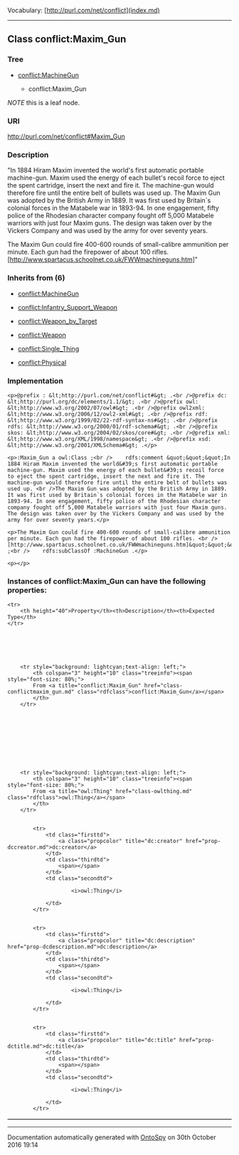 Vocabulary: [http://purl.com/net/conflict](index.md) 



---	
	




    


## Class conflict:Maxim_Gun


### Tree


* [conflict:MachineGun](class-conflictmachinegun.md)

    * conflict:Maxim_Gun





*NOTE* this is a leaf node.


### URI
http://purl.com/net/conflict#Maxim_Gun

### Description
&quot;In 1884 Hiram Maxim invented the world&#39;s first automatic portable machine-gun. Maxim used the energy of each bullet&#39;s recoil force to eject the spent cartridge, insert the next and fire it. The machine-gun would therefore fire until the entire belt of bullets was used up. 
The Maxim Gun was adopted by the British Army in 1889. It was first used by Britain`s colonial forces in the Matabele war in 1893-94. In one engagement, fifty police of the Rhodesian character company fought off 5,000 Matabele warriors with just four Maxim guns. The design was taken over by the Vickers Company and was used by the army for over seventy years.

The Maxim Gun could fire 400-600 rounds of small-calibre ammunition per minute. Each gun had the firepower of about 100 rifles. 
[http://www.spartacus.schoolnet.co.uk/FWWmachineguns.htm]&quot;



### Inherits from (6)

- [conflict:MachineGun](class-conflictmachinegun.md)

- [conflict:Infantry_Support_Weapon](class-conflictinfantry_support_weapon.md)

- [conflict:Weapon_by_Target](class-conflictweapon_by_target.md)

- [conflict:Weapon](class-conflictweapon.md)

- [conflict:Single_Thing](class-conflictsingle_thing.md)

- [conflict:Physical](class-conflictphysical.md)





### Implementation
```
<p>@prefix : &lt;http://purl.com/net/conflict#&gt; .<br />@prefix dc: &lt;http://purl.org/dc/elements/1.1/&gt; .<br />@prefix owl: &lt;http://www.w3.org/2002/07/owl#&gt; .<br />@prefix owl2xml: &lt;http://www.w3.org/2006/12/owl2-xml#&gt; .<br />@prefix rdf: &lt;http://www.w3.org/1999/02/22-rdf-syntax-ns#&gt; .<br />@prefix rdfs: &lt;http://www.w3.org/2000/01/rdf-schema#&gt; .<br />@prefix skos: &lt;http://www.w3.org/2004/02/skos/core#&gt; .<br />@prefix xml: &lt;http://www.w3.org/XML/1998/namespace&gt; .<br />@prefix xsd: &lt;http://www.w3.org/2001/XMLSchema#&gt; .</p>

<p>:Maxim_Gun a owl:Class ;<br />    rdfs:comment &quot;&quot;&quot;In 1884 Hiram Maxim invented the world&#39;s first automatic portable machine-gun. Maxim used the energy of each bullet&#39;s recoil force to eject the spent cartridge, insert the next and fire it. The machine-gun would therefore fire until the entire belt of bullets was used up. <br />The Maxim Gun was adopted by the British Army in 1889. It was first used by Britain`s colonial forces in the Matabele war in 1893-94. In one engagement, fifty police of the Rhodesian character company fought off 5,000 Matabele warriors with just four Maxim guns. The design was taken over by the Vickers Company and was used by the army for over seventy years.</p>

<p>The Maxim Gun could fire 400-600 rounds of small-calibre ammunition per minute. Each gun had the firepower of about 100 rifles. <br />[http://www.spartacus.schoolnet.co.uk/FWWmachineguns.htm]&quot;&quot;&quot;^^xsd:string ;<br />    rdfs:subClassOf :MachineGun .</p>

<p></p>
```




### Instances of conflict:Maxim_Gun can have the following properties:

<table border="1" cellspacing="3" cellpadding="5" class="classproperties table-hover ">

    <tr>
        <th height="40">Property</th><th>Description</th><th>Expected Type</th>
    </tr>

          

        
            
        
        <tr style="background: lightcyan;text-align: left;">
            <th colspan="3" height="10" class="treeinfo"><span style="font-size: 80%;">
            From <a title="conflict:Maxim_Gun" href="class-conflictmaxim_gun.md" class="rdfclass">conflict:Maxim_Gun</a></span>
            </th>
        </tr>       

            

        

          

        
            
        
        <tr style="background: lightcyan;text-align: left;">
            <th colspan="3" height="10" class="treeinfo"><span style="font-size: 80%;">
            From <a title="owl:Thing" href="class-owlthing.md" class="rdfclass">owl:Thing</a></span>
            </th>
        </tr>       

            
            <tr>
                <td class="firsttd">
                    <a class="propcolor" title="dc:creator" href="prop-dccreator.md">dc:creator</a>         
                </td>
                <td class="thirdtd">
                    <span></span>
                </td>
                <td class="secondtd">
                    
                        <i>owl:Thing</i>
                    
                </td>
            </tr>

            
            <tr>
                <td class="firsttd">
                    <a class="propcolor" title="dc:description" href="prop-dcdescription.md">dc:description</a>         
                </td>
                <td class="thirdtd">
                    <span></span>
                </td>
                <td class="secondtd">
                    
                        <i>owl:Thing</i>
                    
                </td>
            </tr>

            
            <tr>
                <td class="firsttd">
                    <a class="propcolor" title="dc:title" href="prop-dctitle.md">dc:title</a>         
                </td>
                <td class="thirdtd">
                    <span></span>
                </td>
                <td class="secondtd">
                    
                        <i>owl:Thing</i>
                    
                </td>
            </tr>

            

        

    

</table>













---

Documentation automatically generated with [OntoSpy](http://ontospy.readthedocs.org/ "Open") on 30th October 2016 19:14